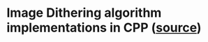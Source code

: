 # Image Dithering algorithm implementations in CPP ([source](https://tannerhelland.com/2012/12/28/dithering-eleven-algorithms-source-code.html))
